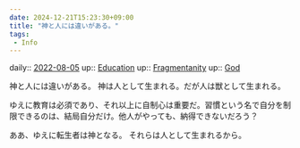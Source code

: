 ```yaml
---
date: 2024-12-21T15:23:30+09:00
title: "神と人には違いがある。"
tags:
 - Info
---
```


daily:: [2022-08-05](../Daily_Note/2022-08-05.md)
up:: [Education](../Bar/Novel/Topics/Education.md)
up:: [Fragmentanity](../Bar/Novel/Nacaria/Fragmentanity.md)
up:: [God](../Bar/Novel/Topics/God.md)

神と人には違いがある。
神は人として生まれる。だが人は獣として生まれる。

ゆえに教育は必須であり、それ以上に自制心は重要だ。習慣という名で自分を制限できるのは、結局自分だけ。他人がやっても、納得できないだろう？

ああ、ゆえに転生者は神となる。
それらは人として生まれるから。